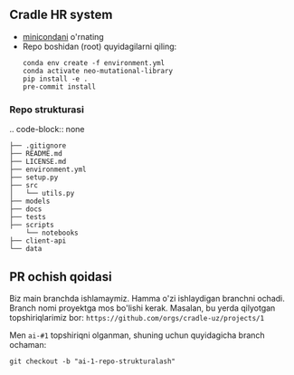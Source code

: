 ## Cradle HR system
- [minicondani](https://docs.conda.io/en/latest/miniconda.html) o'rnating
- Repo boshidan (root) quyidagilarni qiling: 
    ```shell
    conda env create -f environment.yml
    conda activate neo-mutational-library
    pip install -e .
    pre-commit install
    ```

### Repo strukturasi    
.. code-block:: none

    ├── .gitignore
    ├── README.md
    ├── LICENSE.md
    ├── environment.yml
    ├── setup.py
    ├── src
    │   └── utils.py
    ├── models
    ├── docs
    ├── tests
    ├── scripts
        └── notebooks
    ├── client-api
    └── data


## PR ochish qoidasi
Biz main branchda ishlamaymiz. Hamma o'zi ishlaydigan branchni ochadi. 
Branch nomi proyektga mos bo'lishi kerak. 
Masalan, bu yerda qilyotgan topshiriqlarimiz bor:
`https://github.com/orgs/cradle-uz/projects/1`

Men `ai-#1` topshiriqni olganman, shuning uchun quyidagicha branch ochaman: 

```shell
git checkout -b "ai-1-repo-strukturalash"
```


